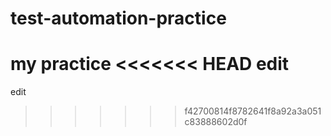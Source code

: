 # test-automation-practice
my practice
<<<<<<< HEAD
edit 
=======
edit
>>>>>>> f42700814f8782641f8a92a3a051c83888602d0f

